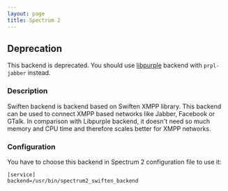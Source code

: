 ```yaml
---
layout: page
title: Spectrum 2
---
```


## Deprecation

This backend is deprecated. You should use [libpurple](libpurple.html) backend with `prpl-jabber` instead.

### Description

Swiften backend is backend based on Swiften XMPP library. This backend can be used to connect XMPP based networks like Jabber, Facebook or GTalk. In comparison with Libpurple backend, it doesn't need so much memory and CPU time and therefore scales better for XMPP networks.

### Configuration

You have to choose this backend in Spectrum 2 configuration file to use it:

	[service]
	backend=/usr/bin/spectrum2_swiften_backend

